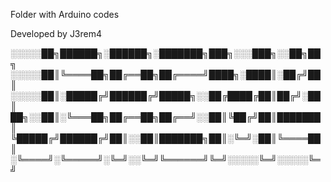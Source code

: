 
Folder with Arduino codes


Developed by J3rem4

░░░░░██╗██████╗░██████╗░███████╗███╗░░░███╗░░██╗██╗
░░░░░██║╚════██╗██╔══██╗██╔════╝████╗░████║░██╔╝██║
░░░░░██║░█████╔╝██████╔╝█████╗░░██╔████╔██║██╔╝░██║
██╗░░██║░╚═══██╗██╔══██╗██╔══╝░░██║╚██╔╝██║███████║
╚█████╔╝██████╔╝██║░░██║███████╗██║░╚═╝░██║╚════██║
░╚════╝░╚═════╝░╚═╝░░╚═╝╚══════╝╚═╝░░░░░╚═╝░░░░░╚═╝